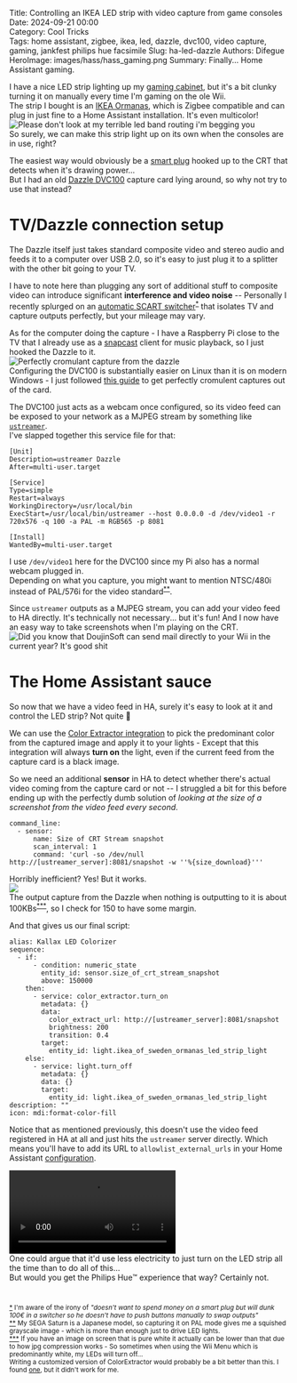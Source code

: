 Title: Controlling an IKEA LED strip with video capture from game consoles 
Date: 2024-09-21 00:00  
Category: Cool Tricks  
Tags: home assistant, zigbee, ikea, led, dazzle, dvc100, video capture, gaming, jankfest philips hue facsimile
Slug: ha-led-dazzle
Authors: Difegue  
HeroImage: images/hass/hass_gaming.png 
Summary: Finally... Home Assistant gaming.

I have a nice LED strip lighting up my [gaming cabinet](./kallax-crt.html), but it's a bit clunky turning it on manually every time I'm gaming on the ole Wii.  
The strip I bought is an [IKEA Ormanas](https://www.ikea.com/gb/en/p/ormanaes-led-lighting-strip-smart-wireless-dimmable-colour-and-white-spectrum-90541329/), which is Zigbee compatible and can plug in just fine to a Home Assistant installation. It's even multicolor!   
![Please don't look at my terrible led band routing i'm begging you](./images/kallax_crt.jpg)  
So surely, we can make this strip light up on its own when the consoles are in use, right?  

The easiest way would obviously be a [smart plug](https://community.home-assistant.io/t/what-are-the-recommended-energy-monitoring-smart-plugs-for-ha/589681) hooked up to the CRT that detects when it's drawing power...  
But I had an old [Dazzle DVC100](https://en.wikipedia.org/wiki/Dazzle_(video_recorder)) capture card lying around, so why not try to use that instead?  

# TV/Dazzle connection setup

The Dazzle itself just takes standard composite video and stereo audio and feeds it to a computer over USB 2.0, so it's easy to just plug it to a splitter with the other bit going to your TV.  

I have to note here than plugging any sort of additional stuff to composite video can introduce significant **interference and video noise** -- Personally I recently splurged on an [automatic SCART switcher](https://aliexpress.com/item/1005004428449908.html)<sup id="ref-1">[*](#note-1)</sup> that isolates TV and capture outputs perfectly, but your mileage may vary.  

As for the computer doing the capture - I have a Raspberry Pi close to the TV that I already use as a [snapcast](https://github.com/badaix/snapcast/) client for music playback, so I just hooked the Dazzle to it.   
![Perfectly cromulant capture from the dazzle](./images/hass/dazzle_capture.jpg)  
Configuring the DVC100 is substantially easier on Linux than it is on modern Windows - I just followed [this guide](https://github.com/danyfernandes/vhs-capture-pinnacle-linux) to get perfectly cromulent captures out of the card.  

The DVC100 just acts as a webcam once configured, so its video feed can be exposed to your network as a MJPEG stream by something like [`ustreamer`](https://github.com/pikvm/ustreamer).  
I've slapped together this service file for that:  
```
[Unit]
Description=ustreamer Dazzle
After=multi-user.target

[Service]
Type=simple
Restart=always
WorkingDirectory=/usr/local/bin
ExecStart=/usr/local/bin/ustreamer --host 0.0.0.0 -d /dev/video1 -r 720x576 -q 100 -a PAL -m RGB565 -p 8081

[Install]
WantedBy=multi-user.target
```  
I use `/dev/video1` here for the DVC100 since my Pi also has a normal webcam plugged in.  
Depending on what you capture, you might want to mention NTSC/480i instead of PAL/576i for the video standard<sup id="ref-2">[**](#note-2)</sup>.   

Since `ustreamer` outputs as a MJPEG stream, you can add your video feed to HA directly. It's technically not necessary... but it's fun! And I now have an easy way to take screenshots when I'm playing on the CRT.  
![Did you know that DoujinSoft can send mail directly to your Wii in the current year? It's good shit](./images/hass/hass_gaming.png)  

# The Home Assistant sauce

So now that we have a video feed in HA, surely it's easy to look at it and control the LED strip? Not quite 🫠  

We can use the [Color Extractor integration](https://www.home-assistant.io/integrations/color_extractor/) to pick the predominant color from the captured image and apply it to your lights - Except that this integration will always **turn on** the light, even if the current feed from the capture card is a black image.  

So we need an additional **sensor** in HA to detect whether there's actual video coming from the capture card or not -- I struggled a bit for this before ending up with the perfectly dumb solution of _looking at the size of a screenshot from the video feed every second_.  

```
command_line:
  - sensor:
      name: Size of CRT Stream snapshot
      scan_interval: 1
      command: 'curl -so /dev/null http://[ustreamer_server]:8081/snapshot -w ''%{size_download}'''
```

Horribly inefficient? Yes! But it works.  
![](./images/anything.jpg)    
The output capture from the Dazzle when nothing is outputting to it is about 100KBs<sup id="ref-3">[***](#note-3)</sup>, so I check for 150 to have some margin.  

And that gives us our final script:  
```
alias: Kallax LED Colorizer
sequence:
  - if:
      - condition: numeric_state
        entity_id: sensor.size_of_crt_stream_snapshot
        above: 150000
    then:
      - service: color_extractor.turn_on
        metadata: {}
        data:
          color_extract_url: http://[ustreamer_server]:8081/snapshot
          brightness: 200
          transition: 0.4
        target:
          entity_id: light.ikea_of_sweden_ormanas_led_strip_light
    else:
      - service: light.turn_off
        metadata: {}
        data: {}
        target:
          entity_id: light.ikea_of_sweden_ormanas_led_strip_light
description: ""
icon: mdi:format-color-fill
```  
Notice that as mentioned previously, this doesn't use the video feed registered in HA at all and just hits the `ustreamer` server directly. Which means you'll have to add its URL to `allowlist_external_urls` in your Home Assistant [configuration](https://developers.home-assistant.io/docs/dev_101_config/).


<video autoplay loop src="./images/hass/castlehue.mp4" title=""></video>  
One could argue that it'd use less electricity to just turn on the LED strip all the time than to do all of this...  
But would you get the Philips Hue™️ experience that way? Certainly not.  
#

<sup id="note-1">[\*](#ref-1) I'm aware of the irony of _"doesn't want to spend money on a smart plug but will dunk 100€ in a switcher so he doesn't have to push buttons manually to swap outputs"_</sup>  
<sup id="note-2">[\*\*](#ref-2) My SEGA Saturn is a Japanese model, so capturing it on PAL mode gives me a squished grayscale image - which is more than enough just to drive LED lights. </sup>  
<sup id="note-3">[\*\*\*](#ref-3) If you have an image on screen that is pure white it actually can be lower than that due to how jpg compression works - So sometimes when using the Wii Menu which is predominantly white, my LEDs will turn off...<br>Writing a customized version of ColorExtractor would probably be a bit better than this. I found [one](https://github.com/xplus2/homeassistant-ambient-extractor), but it didn't work for me.</sup>  
